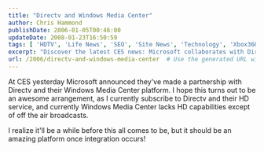 ```yaml
---
title: "Directv and Windows Media Center"
author: Chris Hammond
publishDate: 2006-01-05T00:46:00
updateDate: 2008-01-23T16:50:59
tags: [ 'HDTV', 'Life News', 'SEO', 'Site News', 'Technology', 'Xbox360' ]
excerpt: "Discover the latest CES news: Microsoft collaborates with Directv for enhanced HD capabilities on Windows Media Center. Exciting updates on the horizon!"
url: /2006/directv-and-windows-media-center  # Use the generated URL with year
---
```

<P>At CES yesterday Microsoft announced they've made a partnership with Directv and their Windows Media Center platform. I hope this turns out to be an awesome arrangement, as I currently subscribe to Directv and their HD service, and currently Windows Media Center lacks HD capabilities except of off the air broadcasts.</P> <P>I realize it'll be a while before this all comes to be, but it should be an amazing platform once integration occurs!</P>

